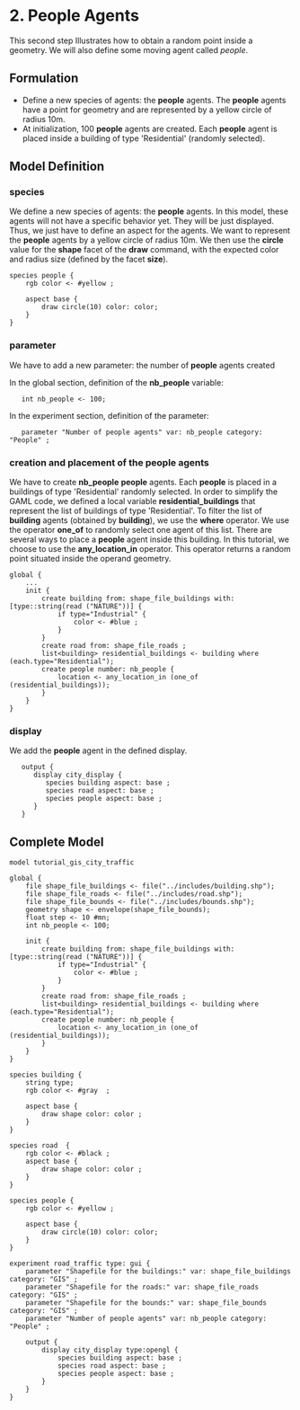# 2. People Agents
This second step Illustrates how to obtain a random point inside a geometry. We will also define some moving agent called _people_.







## Formulation
  * Define a new species of agents: the **people** agents. The **people** agents have a point for geometry and are represented by a yellow circle of radius 10m.
  * At initialization, 100 **people** agents are created. Each **people** agent is placed inside a building of type 'Residential' (randomly selected).





## Model Definition

### species
We define a new species of agents: the **people** agents. In this model, these agents will not have a specific behavior yet. They will be just displayed. Thus, we just have to define an aspect for the agents. We want to represent the **people** agents by a yellow circle of radius 10m. We then use the **circle** value for the **shape** facet of the **draw** command, with the expected color and radius size (defined by the facet **size**).

```
species people {
	rgb color <- #yellow ;
	
	aspect base {
		draw circle(10) color: color;
	}
}
```


### parameter
We have to add a new parameter: the number of **people** agents created

In the global section, definition of the **nb\_people** variable:
```
   int nb_people <- 100;
```

In the experiment section, definition of the parameter:
```
   parameter "Number of people agents" var: nb_people category: "People" ;
```

### creation and placement of the people agents

We have to create **nb\_people** **people** agents. Each **people** is placed in a buildings of type 'Residential' randomly selected. In order to simplify the GAML code, we defined a local variable **residential\_buildings** that represent the list of buildings of type 'Residential'. To filter the list of **building** agents (obtained by **building**), we use the **where** operator. We use the operator **one\_of** to randomly select one agent of this list. There are several ways to place a **people** agent inside this building. In this tutorial, we choose to use the **any\_location\_in** operator. This operator returns a random point situated inside the operand geometry.

```
global {
	...
	init {
		create building from: shape_file_buildings with: [type::string(read ("NATURE"))] {
			if type="Industrial" {
				color <- #blue ;
			}
		}
		create road from: shape_file_roads ;
		list<building> residential_buildings <- building where (each.type="Residential");
		create people number: nb_people {
			location <- any_location_in (one_of (residential_buildings));
		}
	}
}
```

### display
We add the **people** agent in the defined display.

```
   output {
      display city_display {
         species building aspect: base ;
         species road aspect: base ;
         species people aspect: base ;
      }
   }
```




## Complete Model

```
model tutorial_gis_city_traffic

global {
	file shape_file_buildings <- file("../includes/building.shp");
	file shape_file_roads <- file("../includes/road.shp");
	file shape_file_bounds <- file("../includes/bounds.shp");
	geometry shape <- envelope(shape_file_bounds);
	float step <- 10 #mn;
	int nb_people <- 100;
	
	init {
		create building from: shape_file_buildings with: [type::string(read ("NATURE"))] {
			if type="Industrial" {
				color <- #blue ;
			}
		}
		create road from: shape_file_roads ;
		list<building> residential_buildings <- building where (each.type="Residential");
		create people number: nb_people {
			location <- any_location_in (one_of (residential_buildings));
		}
	}
}

species building {
	string type; 
	rgb color <- #gray  ;
	
	aspect base {
		draw shape color: color ;
	}
}

species road  {
	rgb color <- #black ;
	aspect base {
		draw shape color: color ;
	}
}

species people {
	rgb color <- #yellow ;
	
	aspect base {
		draw circle(10) color: color;
	}
}

experiment road_traffic type: gui {
	parameter "Shapefile for the buildings:" var: shape_file_buildings category: "GIS" ;
	parameter "Shapefile for the roads:" var: shape_file_roads category: "GIS" ;
	parameter "Shapefile for the bounds:" var: shape_file_bounds category: "GIS" ;
	parameter "Number of people agents" var: nb_people category: "People" ;
	
	output {
		display city_display type:opengl {
			species building aspect: base ;
			species road aspect: base ;
			species people aspect: base ;
		}
	}
}
```
